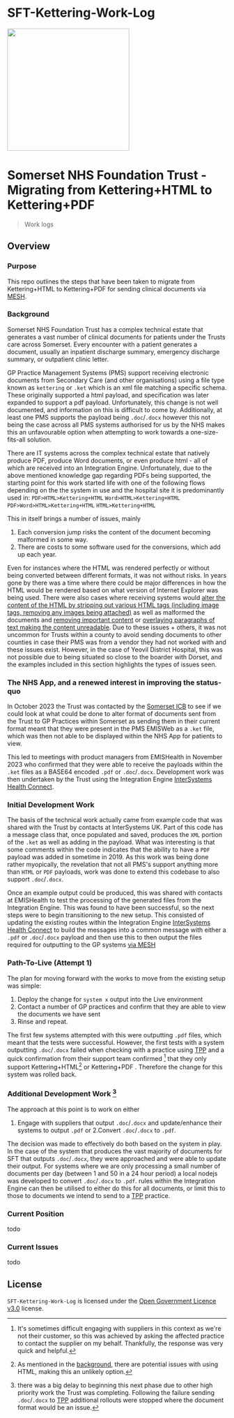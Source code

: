 # SFT-Kettering-Work-Log

<a href="https://www.somersetft.nhs.uk/">
	<img alttext="Somerset NHS Foundation Trust Logo" src="https://www.somersetft.nhs.uk/wp-content/uploads/2023/08/Somerset-NHS-logo_EPS-FILE_right-alligned-logo-01-e1690903130748-1024x517.jpg" width="280" />
</a>

# Somerset NHS Foundation Trust - Migrating from Kettering+HTML to Kettering+PDF

> Work logs

## Overview

### Purpose

This repo outlines the steps that have been taken to migrate from Kettering+HTML to Kettering+PDF for sending clinical documents via [MESH](https://digital.nhs.uk/services/message-exchange-for-social-care-and-health-mesh).

### Background

Somerset NHS Foundation Trust has a complex technical estate that generates a vast number of clinical documents for patients under the Trusts care across Somerset. Every encounter with a patient generates a document, usually an inpatient discharge summary, emergency discharge summary, or outpatient clinic letter.

GP Practice Management Systems (PMS) support receiving electronic documents from Secondary Care (and other organisations) using a file type known as `kettering` or `.ket` which is an xml file matching a specific schema. These originally supported a html payload, and specification was later expanded to support a pdf payload. Unfortunately, this change is not well documented, and information on this is difficult to come by. Additionally, at least one PMS supports the payload being `.doc`/`.docx` however this not being the case across all PMS systems authorised for us by the NHS makes this an unfavourable option when attempting to work towards a one-size-fits-all solution.

There are IT systems across the complex technical estate that natively produce PDF, produce Word documents, or even produce html - all of which are received into an Integration Engine. Unfortunately, due to the above mentioned knowledge gap regarding PDFs being supported, the starting point for this work started life with one of the following flows depending on the the system in use and the hospital site it is predominantly used in:
`PDF>HTML>Kettering+HTML`
`Word>HTML>Kettering+HTML`
`PDF>Word>HTML>Kettering+HTML`
`HTML>Kettering+HTML`

This in itself brings a number of issues, mainly
1. Each conversion jump risks the content of the document becoming malformed in some way.
2. There are costs to some software used for the conversions, which add up each year.

Even for instances where the HTML was rendered perfectly or without being converted between different formats, it was not without risks. In years gone by there was a time where there could be major differences in how the HTML would be rendered based on what version of Internet Explorer was being used. There were also cases where receiving systems would [alter the content of the HTML by stripping out various HTML tags (including image tags, removing any images being attached)](https://github.com/TauntonandSomersetNHSTrust/ydh-toc-itk3/tree/main?tab=readme-ov-file#removed-images-examples) as well as malformed the documents and [removing important content](https://github.com/TauntonandSomersetNHSTrust/ydh-toc-itk3/tree/main?tab=readme-ov-file#missing-content-examples) or [overlaying paragraphs of text making the content unreadable](https://github.com/TauntonandSomersetNHSTrust/ydh-toc-itk3/tree/main?tab=readme-ov-file#overlapping-paragraph-examples). Due to these issues + others, it was not uncommon for Trusts within a county to avoid sending documents to other counties in case their PMS was from a vendor they had not worked with and these issues exist. However, in the case of Yeovil District Hospital, this was not possible due to being situated so close to the boarder with Dorset, and the examples included in this section highlights the types of issues seen.

### The NHS App, and a renewed interest in improving the status-quo
In October 2023 the Trust was contacted by the [Somerset ICB](https://nhssomerset.nhs.uk/) to see if we could look at what could be done to alter format of documents sent from the Trust to GP Practices within Somerset as sending them in their current format meant that they were present in the PMS EMISWeb as a `.ket` file, which was then not able to be displayed within the NHS App for patients to view.

This led to meetings with product managers from EMISHealth in November 2023 who confirmed that they were able to receive the payloads within the `.ket` files as a BASE64 encoded `.pdf` or `.doc`/`.docx`. Development work was then undertaken by the Trust using the Integration Engine [InterSystems Health Connect](https://www.intersystems.com/uk/products/healthshare/health-connect/).

### Initial Development Work
The basis of the technical work actually came from example code that was shared with the Trust by contacts at InterSystems UK. Part of this code has a message class that, once populated and saved, produces the `XML` portion of the `.ket` as well as adding in the payload. What was interesting is that some comments within the code indicates that the ability to have a `PDF` payload was added in sometime in 2019. As this work was being done rather myopically, the revelation that not all PMS's support anything more than `HTML` or `PDF` payloads, work was done to extend this codebase to also support `.doc`/`.docx`.

Once an example output could be produced, this was shared with contacts at EMISHealth to test the processing of the generated files from the Integration Engine. This was found to have been successful, so the next steps were to begin transitioning to the new setup. This consisted of updating the existing routes within the Integration Engine [InterSystems Health Connect](https://www.intersystems.com/uk/products/healthshare/health-connect/) to build the messages into a common message with either a `.pdf` or `.doc`/`.docx` payload and then use this to then output the files required for outputting to the GP systems [via MESH](https://digital.nhs.uk/services/message-exchange-for-social-care-and-health-mesh)

### Path-To-Live (Attempt 1)
The plan for moving forward with the works to move from the existing setup was simple:
1. Deploy the change for `system x` output into the Live environment
2. Contact a number of GP practices and confirm that they are able to view the documents we have sent
3. Rinse and repeat.

The first few systems attempted with this were outputting `.pdf` files, which meant that the tests were successful. However, the first tests with a system outputting `.doc`/`.docx` failed when checking with a practice using [TPP](https://en.wikipedia.org/wiki/SystmOne) and a quick confirmation from their support team confirmed [^1] that they only support Kettering+HTML[^2] or Kettering+PDF . Therefore the change for this system was rolled back.
[^1]: It's sometimes difficult engaging with suppliers in this context as we're not their customer, so this was achieved by asking the affected practice to contact the supplier on my behalf. Thankfully, the response was very quick and helpful.
[^2]: As mentioned in the [background](https://github.com/NHS-juju/SFT-Kettering-Work-Log/edit/main/README.md#background), there are potential issues with using HTML, making this an unlikely option.

### Additional Development Work [^3]
[^3]: there was a big delay to beginning this next phase due to other high priority work the Trust was completing.
Following the failure sending `.doc`/`.docx` to [TPP](https://en.wikipedia.org/wiki/SystmOne) additional rollouts were stopped where the document format would be an issue.

The approach at this point is to work on either
1. Engage with suppliers that output `.doc`/`.docx` and update/enhance their systems to output `.pdf`
or
2.Convert `.doc`/`.docx` to `.pdf`.

The decision was made to effectively do both based on the system in play. In the case of the system that produces the vast majority of documents for SFT that outputs `.doc`/`.docx`, they were approached and were able to update their output. For systems where we are only processing a small number of documents per day (between 1 and 50 in a 24 hour period) a local nodejs was developed to convert `.doc`/`.docx` to `.pdf`. rules within the Integration Engine can then be utilised to either do this for all documents, or limit this to those to documents we intend to send to a [TPP](https://en.wikipedia.org/wiki/SystmOne) practice.

### Current Position
todo

### Current Issues
todo
## License
`SFT-Kettering-Work-Log` is licensed under the [Open Government Licence v3.0](./LICENSE) license.
